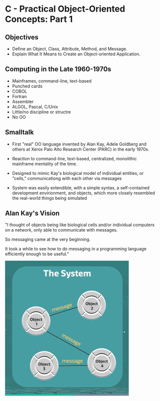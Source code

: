 # C - Practical Object-Oriented Concepts: Part 1

## Objectives

- Define an Object, Class, Attribute, Method, and Message.
- Explain What It Means to Create an Object-oriented Application.

## Computing in the Late 1960-1970s

- Mainframes, command-line, text-based
- Punched cards
- COBOL
- Fortran
- Assembler
- ALGOL, Pascal, C/Unix
- Little/no discipline or structre
- No OO

## Smalltalk

- First "real" OO language invented by Alan Kay, Adele Goldberg and others at Xerox Palo Alto Research Center (PARC) in the early 1970s.

- Reaction to command-line, text-based, centralized, monolithic mainframe mentality of the time.

- Designed to mimic Kay's biological model of individual entities, or "cells," communicationg with each other via messages

- System was easily extendible, with a simple syntax, a self-contained development envirionment, and objects, which more closely resembled the real-world things being simulated

## Alan Kay's Vision

"I thought of objects being like biological cells and/or individual computers on a network, only able to communicate with messages.

So messaging came at the very beginning.

It took a while to see how to do messaging in a programming language efficiently enough to be useful."

![AlanKayVision](../../Images/AlanKayVision.jpg)
